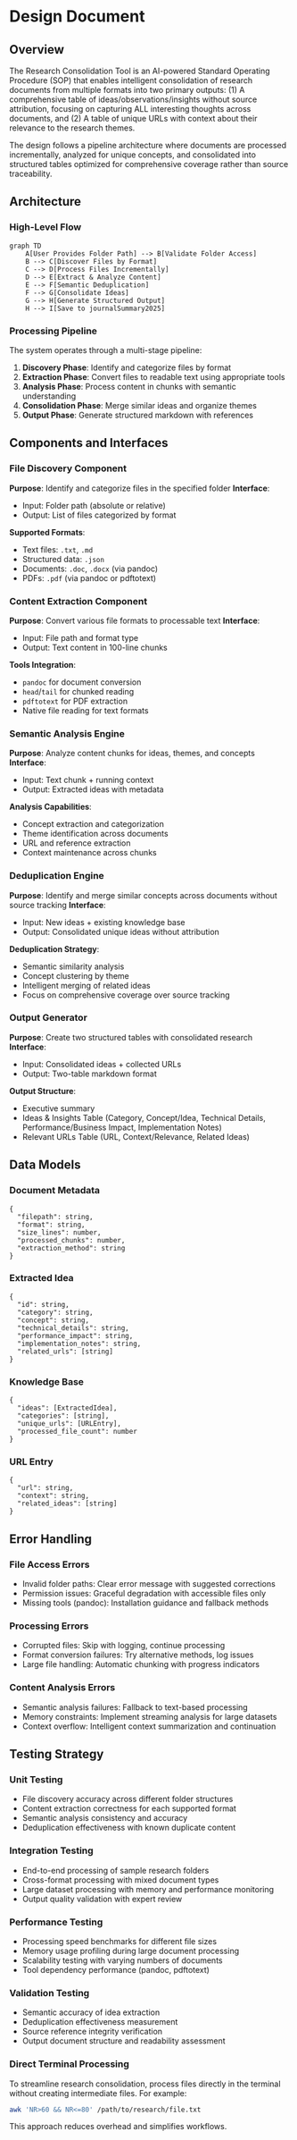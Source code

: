 # Design Document

## Overview

The Research Consolidation Tool is an AI-powered Standard Operating Procedure (SOP) that enables intelligent consolidation of research documents from multiple formats into two primary outputs: (1) A comprehensive table of ideas/observations/insights without source attribution, focusing on capturing ALL interesting thoughts across documents, and (2) A table of unique URLs with context about their relevance to the research themes.

The design follows a pipeline architecture where documents are processed incrementally, analyzed for unique concepts, and consolidated into structured tables optimized for comprehensive coverage rather than source traceability.

## Architecture

### High-Level Flow

```mermaid
graph TD
    A[User Provides Folder Path] --> B[Validate Folder Access]
    B --> C[Discover Files by Format]
    C --> D[Process Files Incrementally]
    D --> E[Extract & Analyze Content]
    E --> F[Semantic Deduplication]
    F --> G[Consolidate Ideas]
    G --> H[Generate Structured Output]
    H --> I[Save to journalSummary2025]
```

### Processing Pipeline

The system operates through a multi-stage pipeline:

1. **Discovery Phase**: Identify and categorize files by format
2. **Extraction Phase**: Convert files to readable text using appropriate tools
3. **Analysis Phase**: Process content in chunks with semantic understanding
4. **Consolidation Phase**: Merge similar ideas and organize themes
5. **Output Phase**: Generate structured markdown with references

## Components and Interfaces

### File Discovery Component

**Purpose**: Identify and categorize files in the specified folder
**Interface**: 
- Input: Folder path (absolute or relative)
- Output: List of files categorized by format

**Supported Formats**:
- Text files: `.txt`, `.md`
- Structured data: `.json`
- Documents: `.doc`, `.docx` (via pandoc)
- PDFs: `.pdf` (via pandoc or pdftotext)

### Content Extraction Component

**Purpose**: Convert various file formats to processable text
**Interface**:
- Input: File path and format type
- Output: Text content in 100-line chunks

**Tools Integration**:
- `pandoc` for document conversion
- `head`/`tail` for chunked reading
- `pdftotext` for PDF extraction
- Native file reading for text formats

### Semantic Analysis Engine

**Purpose**: Analyze content chunks for ideas, themes, and concepts
**Interface**:
- Input: Text chunk + running context
- Output: Extracted ideas with metadata

**Analysis Capabilities**:
- Concept extraction and categorization
- Theme identification across documents
- URL and reference extraction
- Context maintenance across chunks

### Deduplication Engine

**Purpose**: Identify and merge similar concepts across documents without source tracking
**Interface**:
- Input: New ideas + existing knowledge base
- Output: Consolidated unique ideas without attribution

**Deduplication Strategy**:
- Semantic similarity analysis
- Concept clustering by theme
- Intelligent merging of related ideas
- Focus on comprehensive coverage over source tracking

### Output Generator

**Purpose**: Create two structured tables with consolidated research
**Interface**:
- Input: Consolidated ideas + collected URLs
- Output: Two-table markdown format

**Output Structure**:
- Executive summary
- Ideas & Insights Table (Category, Concept/Idea, Technical Details, Performance/Business Impact, Implementation Notes)
- Relevant URLs Table (URL, Context/Relevance, Related Ideas)

## Data Models

### Document Metadata
```
{
  "filepath": string,
  "format": string,
  "size_lines": number,
  "processed_chunks": number,
  "extraction_method": string
}
```

### Extracted Idea
```
{
  "id": string,
  "category": string,
  "concept": string,
  "technical_details": string,
  "performance_impact": string,
  "implementation_notes": string,
  "related_urls": [string]
}
```

### Knowledge Base
```
{
  "ideas": [ExtractedIdea],
  "categories": [string],
  "unique_urls": [URLEntry],
  "processed_file_count": number
}
```

### URL Entry
```
{
  "url": string,
  "context": string,
  "related_ideas": [string]
}
```

## Error Handling

### File Access Errors
- Invalid folder paths: Clear error message with suggested corrections
- Permission issues: Graceful degradation with accessible files only
- Missing tools (pandoc): Installation guidance and fallback methods

### Processing Errors
- Corrupted files: Skip with logging, continue processing
- Format conversion failures: Try alternative methods, log issues
- Large file handling: Automatic chunking with progress indicators

### Content Analysis Errors
- Semantic analysis failures: Fallback to text-based processing
- Memory constraints: Implement streaming analysis for large datasets
- Context overflow: Intelligent context summarization and continuation

## Testing Strategy

### Unit Testing
- File discovery accuracy across different folder structures
- Content extraction correctness for each supported format
- Semantic analysis consistency and accuracy
- Deduplication effectiveness with known duplicate content

### Integration Testing
- End-to-end processing of sample research folders
- Cross-format processing with mixed document types
- Large dataset processing with memory and performance monitoring
- Output quality validation with expert review

### Performance Testing
- Processing speed benchmarks for different file sizes
- Memory usage profiling during large document processing
- Scalability testing with varying numbers of documents
- Tool dependency performance (pandoc, pdftotext)

### Validation Testing
- Semantic accuracy of idea extraction
- Deduplication effectiveness measurement
- Source reference integrity verification
- Output document structure and readability assessment

### Direct Terminal Processing

To streamline research consolidation, process files directly in the terminal without creating intermediate files. For example:

```bash
awk 'NR>60 && NR<=80' /path/to/research/file.txt
```
This approach reduces overhead and simplifies workflows.